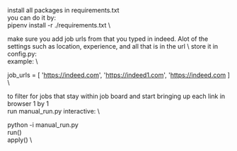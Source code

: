 
install all packages in requirements.txt \
you can do it by: \
pipenv install -r ./requirements.txt \

make sure you add job urls from that you typed in indeed. Alot of the settings such as location, experience, and all that is in the url \ 
store it in config.py: \
example: \

job_urls = [
    'https://indeed.com',
    'https://indeed1.com',
    'https://indeed.com
] \

to filter for jobs that stay within job board and start bringing up each link in browser 1 by 1 \
run manual_run.py interactive: \

python -i manual_run.py \
run() \
apply() \




